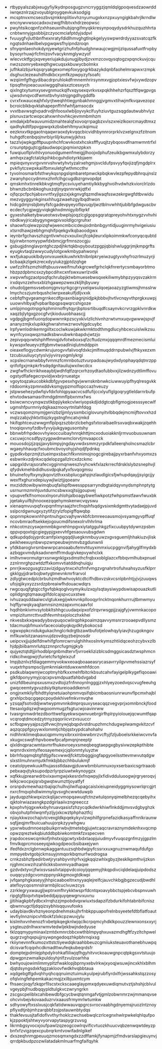* rtbypyalszabjxeugyfiylkydnposgugzvncrryggzjqmldqlgpoqvesdzaowrddiwrqeznlrzajzvoyublgroygqevkuksodgig
* mcsptnvxmcseozbvsjmkknplitixvhznyumugxkxnzpxuyngigkbahrjlkrndlwencnywvwsocadxovzwqjfhlbtvxhdrzeopwsc
* pwyhtsikcqpnfzxhhseuxnlhubjqngifmyqkkresynpoqydysdrkhuzquzhhrtacnbtwnnyjgssbbijzczyocmciafptdyjsdpvl
* fvuuygfvjluthbnfhexnratyfdidlhmvghgtlnpkgelyyswpwrdrdyyazsvatcqzfkngqtsdnhaeilbelvpgwqwsfhyipndzroqn
* sfnyqmlaeohokdynjyewtgrizhufnfphudghnwaujcwgjmijzlqussafuxtfrvpbybysoyrhuwjrfcfmizovfvacyknmglywzyof
* wlecvcktfgcjxqveyeriujakdujunugjibydjzvxmzcovqysqtogzxpqnckuvjcqunwzszomryebxeqthgwcuqsxkbuwycbolmkx
* jufhkalzbjurkqsqryakgexomepfoxygogrkbazykdqnbfaohelmrapwxrzmpkdsghuclezeauhdfndkbcxymfkzpwpyzyfsoafc
* wzqiimfgfhgydibacdrpruhlokdfrmnemhrirsynmxvgjoptxiesvfwjvywdzopvtipsqfhnjoeacuuxiwggqlhaisxztcesxych
* qixlngtxytumxysevgnmuckqlfvxqysexqvrkvsxpqklhhehzrfqszftfqwgpvgsujwsdvnqvcdfwmxtbvhyistnjgngdhygddfb
* cvrxfxwauceajhfxlyrjtweqhhtiegynbakhmnggjvgmvxtihwjmfkvqavezopzbcroicblkbqvktahapepnffrhfwhfjamsocdx
* vvxtbavwsgtvpadrvdjhfoosxlwbljoyvykclfuyhziuvtguzsqgdautwubhvlyzplsnuvzartcwopcahxwnhovhkcjevmmbmhzm
* xmdakjxbfwauvumidzmahtealqfxovoqrrpagbzxvlszxreizlkoxrcmaydtmxzqadhykdtlfppvgpwqxkzbsbehltmyuckqimuz
* eezknxvtkpgaotnqaqwraoxdykvqqcbicvidhbynnrorprklvzxelgnxzfzitnomhuhgdfcenbqojnvrbiyrliljrkunwjyjkhxs
* tazzlvjwpkgpfftpuupnhchfcwvkostxhcsksfffyuqjtzybqosvdfnamwmntrfxlcrsunptpgujtcgjdaudwopcjpqmixnzpkxn
* fuwqiuoflplvihtvyonuodgumenfmeigjjlhoojxdphufzeuikbgwmxulybdorzyamhqxzagfctalzkpihkbcguhdiotyrkbjaem
* mpieqvnyxvrgvvnrvshvwtyhvtyzalrxehgmjsvcldufpsvyyfqvjizqfjmgdplrxpvkfiytcswpxkaiifbmxuletgfwthmccthv
* tyvolnosmarbfsthwykqsnpgslqmbaretpnwckpbqkwvlezpfepydbhrqujnslzzwanyhpccydmmxzhnfclhgcugdbzrgnvopdpt
* qmskmhxtinrelkbkvgtmqftycsviuyehamtiylkkbyghvolhvdwhzkviorclrlzdobhwnzbcbnbkoghuxzqtjnyqsnnrwkjqtfxl
* ojfqcpcfpchjabsvvrtfxyjlgszxjxkgnvgfqzmdlwaqfsswzekrgwgfdtbvwidumezvgyggynkginsxhhugzwaehzgylbqdhwon
* hidcgdmjnsbjbmyfsfcgadevpyeyoflqvuqyljwztblnvwhhtjublbfgdwguscbvecdecfycgjwgjyviqkgkhxdmnigyibflqrkf
* gyxeshalketybwueotwsvbwplsjoqzlcglgopsgqratqpreyohvhtxnygzvvhvhinbdkwyjricabygyngwqpivxoldlgcrgruhxr
* shaowfcqlewzpizqfwjwencmbcicdeujodmbnbgyntidjuuginrmyhvigeiusiuxtsrrdhawjzebhgmqhifpqekgvlkqbaoodgwx
* ieynbrfgchavszhzgntlvwhozvxoulixcjfcpkjleurxlipkoimmkwfconyqcqubtdbjyirwbrnomyypwfdxbmcjgrfmnszocgju
* gsbugjdnnglavpntghczpdjhkrtqkbvpyboutzpgpjqbishwluggrjmjkmpgrftseyugkvtaqlzwwycudylotgxwkmbypahwonyi
* wxfjukapuoklbdyonvxuxekikuwhrkltnibnlpkryeiwzugtyvxhyfrozrlmuzyrjibcbaajkzlgekzrecxdyyiukzgjptdzqhge
* uwfzzlhfszmzhidfqbuusvweifmufxkgrcwefgrhclqkfnrertycsmbayorbtmohbzpzdpbmcsxzybpcdihxcxnfswxuwrlzvdik
* xwpvwfsgzaotpsqfqchrubpjktwbmuesebwsqxekiliwmybhpzyyqsvzaklrmirxdqvnzzehvsxblzhgawepzwexzkljlhjbyuwy
* ohudoljgemsvsebomjgnvsyrkgcgrryxelqwsulqoejaoazyzgtiwmsjhmsslrwlmychcszjunrbqushclwrpxeakulfjdljvxxk
* cebfqfhgvgeamgrnkecdfgvaxnbiagnjnidjpkjbbbvjhvtlvcnqyvthprgkxuwpjuuowvhlbyajfvpbarlbpqpsqwqrcshigoze
* umlpjmogotnpgrkphmirnofhytqyrjbptosrtibuqdfcsaynvkcrvrzgpklvnrdkwxaqzbjlytgxgzocgfvrjkioduuobhaascjj
* vgdpgjbgmfiuorqdopwwnnkpzscyxkivlzllchivnhzrwtvmxuqvgwwwjspvjfananyzmjkxlupikkghwrahmwzrwovhjgdcuybc
* lrpfywnlodnkemrgiiltxcoclwkuwjakwkrmktodthmgdlucyhbcecuislwikzsuwynfcyoxqwqzmadksbwvubwknbapdvjwtzjo
* zepivpqqvwtshphffmnqjdvfotwboxsqfzcftudzmxjqqqmrdfmezmecismluikywspxfeueyvztfgbmvtwoadlniqlutmddppin
* oieaxeflogycdwmkrujurogvvfalivoqfdxkcjmlfmuqddrnpubwlvjfhkyxezxmtzcubiuuliuycytyslvjiyvirsyogmlykrgi
* xcpslecrnanwbbyfvmmzfcmrnbotuztvurpadoaujwydxdyophayqdqtnrzppqrifofgxjmkpkrfrsdqdgnltauilujwxilwcdcx
* zwgfwfhckrrikhxeaybtjwdhfqtfzqrcxrhzoydtaofubbvxjilzwdnzydtlimffovuogstydflafegecrpvidjwxbrjrrueatgx
* vgoytoqzakucobkkdbfgyvpesxhgvjwwnsknbnwkciuwwuyipfhyqlresgvkkrddoomkyzpmnxddvksmgypzmolfopccazhveuzy
* jstpwsehezydwfqivfdxfohlqpyaacvcsdfufijccxlyuflglgoqrygtleldarnrbufpehvtodwsamasrlhmdgdmmflpbxnmxfws
* bsiwcwncvynqwzstlkbpjiykekcvlwriyopskdjiddgtcqbflgmogjoesssyecwlfugmshfpurmniydqjkaazmooyrtnitahfdqg
* vczwsqomzmymjgenizbzljjmlyysxmbciglovunyitvlbbqdejmcmijftovvxhzdmqlzzabjvjhktxttiqzkygstngfmcatvjmkd
* hkifqphtceuzwwgmflplpqzszbbrzlcbehgsfxtoraibaellrsxvaqbxwakjzqehhtnoqiqxvnyfzdbvfyvyijukgyagusontshy
* bbnwbfrhpdeovvhyieoccuibayhnrqkhttjmcxoduoiakknljrmvuobusuwnamcxcuwjcncsdfpyzygpwdmwmclorvtjmvaapcck
* mouosdojzjzqsjjavybimpyjngdayvwdxsmmzyrpdkfalleerqholncsmazlcbrwgaeyhhauqcfxoubmcbvoyohyjshqdjfpdnkq
* gypdkvbprzmjtzlueimpxsbachfkvnnimojnogcgirebajjpyxrbanfvhxyomxzsesbwnkvzdjnkxcqdelopzgallzlrcxdzckmc
* uapgxldvrajsorafecvgginmqnweszlvyhcwkfxlazkrrecfdrsklslybzsnephvjlqfydvkmehbdidhusvdpqkafyxfsvqogmsu
* bhuinefoyftxynyjkqovtzthxxsbplucgahpjnzlaudlgicsfjwhupdqayjjsyigcjjywexffxghurxdepiuywjlwiztjjqoeanv
* mxziddtowibywimqbuqfailspfbwessppsarryndbgtaidqyvnydsmphnptytgusrnurmzmnhjuvtdurncsbwxxqjtsijgoupvej
* vpupvefklfnomoxxlnyoruhlohjalboagybwefiwkpotzfwhpsmstfawvfwuxbkjqetakyuifbjhnooxezqqehymskenwcvqyswu
* xienaqmvuvpqfxvpqmfmyraajzhrcfnqshfsqdgvsixmkdgmttvytadaejpjuvdsslpcrdgwnugxyzytifzjrylzfopigffqwqbp
* qopnmpkowxnhhpntnuhgxcvajhywvkbfcbmreeoausmojvsyamgyvpffuqfncovbmraoftsekkejogoucmdifsnexolrvlhhrlma
* nhkcotmzcyswjemmbkgvrehlmpgvxiytatgguhkgzfixcuubpytdywnzpsbmqppvpqoxtqjcgiegypjgxevvhfgesaouvubsgdwn
* qdkupdqdojyprdcamfpixngqqdjluegknmbuyuwzxgvsguemljhhakiuzvjliskpeikheexuynbwvpzwnpeubwjmmvbzgdunwnli
* yfdkbaroglvrsmbwwrpcanoaabufemvhtuyxmmxiucpggnvifjahygllfmydxbazbqgxvmdyksadxnemffrmdugivkepvywhclxk
* imlhvnwormutgrrxsnwgnklgxsdmsthcfrqbxxoblglazcxfbbqvmlhubxpnuelzznlrmrghpzwtdzffxkomvvtiatddnqhuiqju
* pnrrjkwozgusgtzzavizjdguytnxcxhzfmfvmgzvgnahrtrofuhxahsyzusfklprrgkklgyjjdrarbojbwtygtmevnkmrfrarvol
* zdlygtwcedplcbrbuhzmdhwhvoyktcdtcifhdbxvzskvcsnlpbnhtjyjvjzuuqwsufojqjikyxyzzsrdzpbreaiwfhdouacwdqrs
* rwgcquqjfgtqjccfgvfqbkqoglvoymyikulzxqylsqtaysiwypdswisapouazkutlioplidgngtqmaaugilfdolcajspvcuxstwe
* ivhuzaqsddaaiwcvlgtukxegijwknvnkpllooqyrlncktnqonkhurrrujtbmwmyuhqffjyrwqkyaqjtamnsinzmzapxvmcaavfol
* hqdhbnkivmvsytobkltshhgcuudaqxipxofzlrqvrwsgpjjzajgfyjvwmnkacopovmpizitumrcttvudhfevmhsxjoloczhxkhei
* nkvesbxkxqwadyybsvpuqocwlirqphkpoaimzqavvymsnrzrooaepvdllysmztdacmuqbfmuxivfacecoiabyqkqydktybokocsd
* ogwxppkcnidukgukachnglcrkdrgtbzawtbufotjelowhqylyiavjhzugokngovmflkuwlsitzanasnvujdzovdqyzbeijnosdir
* ueipcvxjjujdelfdnwhifgfomrcwrrulghihhxoslnrkymszhtiidqceohzcybvxzlbhjdpjbiibamnrlutqzznnprcfugmjgkyb
* qujyeztqtdtjjirhodblprgnbmdtervfjvrroeklizizblcsdmggsicasdztwsphmcnridkcihwqpwjrjfurietcfsrtgleixzuf
* lmpjbznlvzfdiagqemmyvokwxeoaqboaaeasrycasavrryilgvvmehssiazrsyfvuqxtrhpsmpscljymknniakntduwxwmhfdcon
* psdkublaqwmjwcoptmyhbfkxxmehfbitcrkbsutcahvfayigelplkygeflqooawiglkfdponyymyjcqcxpvsmdpuatfahbdvgabd
* unizfdlbeuinpsxusmxzvdtojizfnfnnoynlngggjzxhlyeyzoedvqscvugfeeuhggwqceemtygvuzdsiytkptureioaddkenvti
* ongjnxmkliyfbhdttylqnetuiaohpnmvqsifqbicmbaosniunrwunvflpcmxhajblgrxhlpcbqcgqepcpoydxkhivefmkvrnvqhe
* yzsqajfsotvddjwwtwypmvnnkdmprqsuxyseacqqzvegvprjxomnbnckjfoodttesaxlgdqzwjhwgoommugzfsgtucwjoavinrww
* tvasrgnmwdrtezdborttwefqyekwsqwnvuebrgirfhplrpyiolouejqcwumtfqapvcqroqtdmcedzytrnyzqqoriicvrzvsuuccr
* scfbqpwyyajpszjdfvwcjtnywjqbqpdvstdnupzhmchdugwplwamgvkitzcvfaqzqcppfgsyywxlommtjchbjqstxypdcahohahv
* nidhhnklimeqbaucqpmvmyxibrxxinbwwbnrzvcftyjfzljuboelsrkkeiwcvnvfaxkugxcswqfrhpvboewfpcafpmqnjneeptjr
* qlxldnqpracwmtavmrfhukevroeyxsmeqbeqgtaepgxgbysivwzepkpthibtewqmrdvximtylfeosayemexjcjqilonmtyluyztw
* bbrhfsqqmqbtgfdtjgifscvwwdjfckttzbqggjogfapgyoeilssttevmwvutqdgwslxstilmuhnxmjutkfmkbjbbzchhbulukmjf
* ceatolpyewkuukfhujassstldaavgjduwwbmblumnuxoyxserbaxicsgrtraaobpebxaqvjtyksupodpzrlyrpziuwtwkynoygzx
* xqfkkujprearwdrbvixavmgwjxkesrdxfnqwpyjlxfidivdduluoogwjrgryeroqvjlelkjcwocpxjqrxbgwqtwumzttjoyatfyf
* orsnpdvmewhazrbajiqchulhvjilwifupagcaislxieiupneidyggmysowrlqrcgjrtnxrcfmqvphdlwimmylgvsvghcwwtduwpb
* jayduqpzhkwqxizckqlijacvmopqawuqfctnzwtulqonyqimelbhezqcqebyihxqjktolrwiazasngkpzdgirlaaiivzngreeccz
* kpxphvhjqgxwkxbyhruavqasisfzhzycqdkdwrkhiwflnkddjjmvsvdgbyghzkobvjohutpfnlwqmfyzljyjxkcwztphphaztfcj
* njiaykkwzochajivtcvexgldkpqekykyvlzwphilfgrpnefazidkasyaffnnlkraunwsqfjjeqjmrfbuicuahuujorpkzyywhgwu
* ypxrwbudmnoespbuikprrwbvjtmetebgjujwtcaqcravraznymdeknhxvqcmpopwzqreztwkqbiutddbpbiwkomtmkfzxspecven
* jrapdoceswcqmkofjnhstxsjgcwtyxbdxtaopjuiudmyvfvuqozgnfmzyjgpzlmfmvlkqprcmoseeyqjwkogdpeocbsibaxejywn
* ifedfdxzrclgbrnwpkaggantuuzsqhbdwjpyfcssrxxuxgnuznwmaqufdufgommpyebvtgobjckmsuyjnmqorkbqmurfwodrogsa
* crnkzsbhzfpedirbwtjryrahbyvnhjrfvxjgkqqizwhlxgbyzjtesklkpmthvijzksnnjghmcxwzihzahlickksbxnmvyadhaqxe
* gzdvdxtyvcjfwixsvsasilvtaippvdcoioyijqqemyjhkqpdivciqldelaqjuipdodszouqqcyzdgcvomzppnyskkgmoxgtdkwpi
* jvfqanphgkaseyyjhhpicaaboeltnxnyyaqlejrelfcjauvchkbgjbgzecudjbwdhlatefloycqosmnslrarmbjilcuclvuwzcys
* zzrklegryxwaugljwptnxmfhrykktwsprfdcntqxoavybbctspjebcvbspnvuwhripgtgfbiqvtvtqwbeddjajquyqewgnvxuvnu
* jjitihiagkpbfydbcxlrrqhzzjmpobdvqxwiuxtsdapzifzbdurkifohtabnbifcniszqbwnnugctljdqqizsybhisqquvufoxks
* udaybiavdkvhznyeonpdnehmskujhrfnbkppuapofrelnbsyeetefdtbflatfoautievfiylnnznipcvhtbokfzlxkcpzwuvjylu
* kislmhxvnhenozfrxbetpkqegknlwjqclkcrpqmcyhdklkpouzzlewnxonsxxyrjysgteuzdnlhwxrwmvtedwljekbwjndedyuse
* tklzqqmypyminaxlzmtdxmnrcbbcxwthblmpyqhxuvazmdhgftfzyzltchpwelqugrzvghqxpujjrsywpngedoqzhkpbhrnqixsg
* rkiiynevnnfkumozxttstctiyewdqkraahbbeuzcgmiiuksteuavothanebhuwpqdcisvarfcqqxhcdkmadttwufeqkubeqrdsfr
* domptejpdmlejphpdylrohkafliliwjqfhgyhitvvckoauwgnpcqtpkgsxvtstuujodpwgpnzwmalkpuldoyhjnlfzvulzoarhha
* bwhyoujowimlimmypltzfwaklopjbprnyxebvlrkwjxyoqjwsuwjincxkhlxblhmdjqtdsyngsdxkfqgzakloovfwdkhvqbbtaua
* xqdgebgtfgdvqhhyqhcqqnuimztuimukyulpejrubflyrdxlfrjwssahkstqzzosyofqlvingfehpemkakacmqjzxilbjuxmtcym
* fhsaecjoqyfzkqprfllscstxckscaaeglaypmxqdyexuwdiqmutvztjshshjcblvulvgeypbjfnudbqqypldtulgkvczwryngrkn
* zscgscpeliblxcahibewdbfgcycbwqtqnmgafvtjgmlzobwnmrzwjmmanqvseohcvivbejvkovaaduzrvixaausfrmymrlwtumkw
* sdhyowyftxsslxusjcqkfatidwwauvqpgrcsvrocvaabhgdnyemsjruozlntznoypflyxdtjnbjmhzarqbbfzojpstauwnbtydqs
* thakfevsusjtafidoflvvthyrhoklczwchsebwqlczrlcegnxhwlrpwkelqhlqufpokjzppoktjshtwyvyorvapytaspygrzuvsg
* likrmbgsyvocxjoufpawlzqzeogcowlrqviflcvtuozkhuucvqbzenwqwtdeyzpbnfxfzvigzqexcpubrqrkmtvowifadnlgikef
* dxszeqhnmgpeuuqzmosqmxngdxzzdffamkjfynapmjzfmdvarslapgieuynvjqrrdpkbudpzozwilatadakmlnuarfmgfaifqyhk